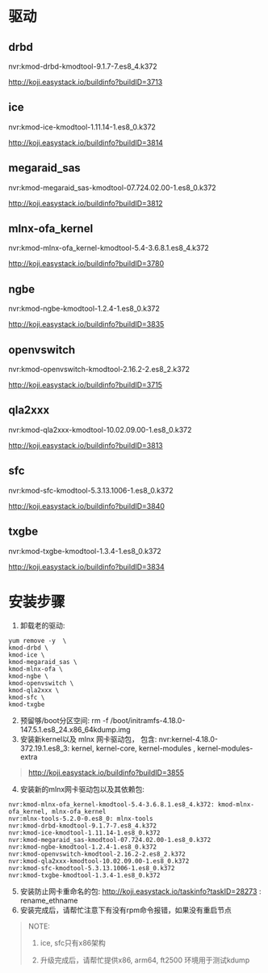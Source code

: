 # 驱动
## drbd
nvr:kmod-drbd-kmodtool-9.1.7-7.es8_4.k372

http://koji.easystack.io/buildinfo?buildID=3713

## ice
nvr:kmod-ice-kmodtool-1.11.14-1.es8_0.k372

http://koji.easystack.io/buildinfo?buildID=3814
<!--
## ixgbe
nvr:kmod-ixgbe-kmodtool-5.15.2-0.es8_11.k372
-->
## megaraid_sas
nvr:kmod-megaraid_sas-kmodtool-07.724.02.00-1.es8_0.k372

http://koji.easystack.io/buildinfo?buildID=3812
## mlnx-ofa_kernel
nvr:kmod-mlnx-ofa_kernel-kmodtool-5.4-3.6.8.1.es8_4.k372

http://koji.easystack.io/buildinfo?buildID=3780
## ngbe
nvr:kmod-ngbe-kmodtool-1.2.4-1.es8_0.k372

http://koji.easystack.io/buildinfo?buildID=3835
## openvswitch
nvr:kmod-openvswitch-kmodtool-2.16.2-2.es8_2.k372

http://koji.easystack.io/buildinfo?buildID=3715
## qla2xxx
nvr:kmod-qla2xxx-kmodtool-10.02.09.00-1.es8_0.k372

http://koji.easystack.io/buildinfo?buildID=3813
## sfc
nvr:kmod-sfc-kmodtool-5.3.13.1006-1.es8_0.k372

http://koji.easystack.io/buildinfo?buildID=3840
## txgbe
nvr:kmod-txgbe-kmodtool-1.3.4-1.es8_0.k372

http://koji.easystack.io/buildinfo?buildID=3834

# 安装步骤
1. 卸载老的驱动: 
```
yum remove -y  \
kmod-drbd \
kmod-ice \
kmod-megaraid_sas \
kmod-mlnx-ofa \
kmod-ngbe \
kmod-openvswitch \
kmod-qla2xxx \
kmod-sfc \
kmod-txgbe
```
2. 预留够/boot分区空间:  rm -f /boot/initramfs-4.18.0-147.5.1.es8_24.x86_64kdump.img
3. 安装新kernel以及 mlnx 网卡驱动包， 包含:
nvr:kernel-4.18.0-372.19.1.es8_3:  kernel,  kernel-core, kernel-modules , kernel-modules-extra
> http://koji.easystack.io/buildinfo?buildID=3855

4. 安装新的mlnx网卡驱动包以及其依赖包:
```
nvr:kmod-mlnx-ofa_kernel-kmodtool-5.4-3.6.8.1.es8_4.k372: kmod-mlnx-ofa_kernel, mlnx-ofa_kernel
nvr:mlnx-tools-5.2.0-0.es8_0: mlnx-tools
nvr:kmod-drbd-kmodtool-9.1.7-7.es8_4.k372
nvr:kmod-ice-kmodtool-1.11.14-1.es8_0.k372
nvr:kmod-megaraid_sas-kmodtool-07.724.02.00-1.es8_0.k372
nvr:kmod-ngbe-kmodtool-1.2.4-1.es8_0.k372
nvr:kmod-openvswitch-kmodtool-2.16.2-2.es8_2.k372
nvr:kmod-qla2xxx-kmodtool-10.02.09.00-1.es8_0.k372
nvr:kmod-sfc-kmodtool-5.3.13.1006-1.es8_0.k372
nvr:kmod-txgbe-kmodtool-1.3.4-1.es8_0.k372
```
5. 安装防止网卡重命名的包: http://koji.easystack.io/taskinfo?taskID=28273 :  rename_ethname
6. 安装完成后，请帮忙注意下有没有rpm命令报错，如果没有重启节点

> NOTE:
>
> 1. ice, sfc只有x86架构
>
> 2. 升级完成后，请帮忙提供x86, arm64, ft2500 环境用于测试kdump

<!--
http://koji.easystack.io/kojifiles/packages/kmod-drbd-kmodtool/9.1.7/7.es8_4.k372/aarch64/kmod-drbd-9.1.7-7.es8_4.k372.aarch64.rpm
http://koji.easystack.io/kojifiles/packages/kmod-ixgbe-kmodtool/5.15.2/0.es8_11.k372/aarch64/kmod-ixgbe-5.15.2-0.es8_11.k372.aarch64.rpm
http://koji.easystack.io/kojifiles/packages/kmod-megaraid_sas-kmodtool/07.719.04.00/2.es8_10.k372/aarch64/kmod-megaraid_sas-07.719.04.00-2.es8_10.k372.aarch64.rpm
http://koji.easystack.io/kojifiles/packages/kmod-mlnx-ofa_kernel-kmodtool/5.4/3.6.8.1.es8_4.k372/aarch64/kmod-mlnx-ofa_kernel-5.4-3.6.8.1.es8_4.k372.aarch64.rpm
http://koji.easystack.io/kojifiles/packages/kmod-mlnx-ofa_kernel-kmodtool/5.4/3.6.8.1.es8_4.k372/aarch64/mlnx-ofa_kernel-5.4-3.6.8.1.es8_4.k372.aarch64.rpm
http://koji.easystack.io/kojifiles/packages/kmod-ngbe-kmodtool/1.2.2/1.es8_11.k372/aarch64/kmod-ngbe-1.2.2-1.es8_11.k372.aarch64.rpm
http://koji.easystack.io/kojifiles/packages/kmod-openvswitch-kmodtool/2.16.2/2.es8_2.k372/aarch64/kmod-openvswitch-2.16.2-2.es8_2.k372.aarch64.rpm
http://koji.easystack.io/kojifiles/packages/kmod-qla2xxx-kmodtool/10.02.06.200/0.es8_12.k372/aarch64/kmod-qla2xxx-10.02.06.200-0.es8_12.k372.aarch64.rpm
http://koji.easystack.io/kojifiles/packages/kmod-txgbe-kmodtool/1.3.2/1.es8_15.k372/aarch64/kmod-txgbe-1.3.2-1.es8_15.k372.aarch64.rpm

http://koji.easystack.io/kojifiles/packages/kmod-drbd-kmodtool/9.1.7/7.es8_4.k372/aarch64/kmod-drbd-numa64-9.1.7-7.es8_4.k372.aarch64.rpm
http://koji.easystack.io/kojifiles/packages/kmod-ixgbe-kmodtool/5.15.2/0.es8_11.k372/aarch64/kmod-ixgbe-numa64-5.15.2-0.es8_11.k372.aarch64.rpm
http://koji.easystack.io/kojifiles/packages/kmod-megaraid_sas-kmodtool/07.719.04.00/2.es8_10.k372/aarch64/kmod-megaraid_sas-numa64-07.719.04.00-2.es8_10.k372.aarch64.rpm
http://koji.easystack.io/kojifiles/packages/kmod-mlnx-ofa_kernel-kmodtool/5.4/3.6.8.1.es8_4.k372/aarch64/kmod-mlnx-ofa_kernel-numa64-5.4-3.6.8.1.es8_4.k372.aarch64.rpm
http://koji.easystack.io/kojifiles/packages/kmod-mlnx-ofa_kernel-kmodtool/5.4/3.6.8.1.es8_4.k372/aarch64/mlnx-ofa_kernel-5.4-3.6.8.1.es8_4.k372.aarch64.rpm
http://koji.easystack.io/kojifiles/packages/kmod-ngbe-kmodtool/1.2.2/1.es8_11.k372/aarch64/kmod-ngbe-numa64-1.2.2-1.es8_11.k372.aarch64.rpm
http://koji.easystack.io/kojifiles/packages/kmod-openvswitch-kmodtool/2.16.2/2.es8_2.k372/aarch64/kmod-openvswitch-numa64-2.16.2-2.es8_2.k372.aarch64.rpm
http://koji.easystack.io/kojifiles/packages/kmod-qla2xxx-kmodtool/10.02.06.200/0.es8_12.k372/aarch64/kmod-qla2xxx-numa64-10.02.06.200-0.es8_12.k372.aarch64.rpm
http://koji.easystack.io/kojifiles/packages/kmod-txgbe-kmodtool/1.3.2/1.es8_15.k372/aarch64/kmod-txgbe-numa64-1.3.2-1.es8_15.k372.aarch64.rpm


http://koji.easystack.io/kojifiles/packages/kmod-drbd-kmodtool/9.1.7/7.es8_4.k372/x86_64/kmod-drbd-9.1.7-7.es8_4.k372.x86_64.rpm
http://koji.easystack.io/kojifiles/packages/kmod-ice-kmodtool/1.9.11/1.es8_20.k372/x86_64/kmod-ice-1.9.11-1.es8_20.k372.x86_64.rpm
http://koji.easystack.io/kojifiles/packages/kmod-ixgbe-kmodtool/5.15.2/0.es8_11.k372/x86_64/kmod-ixgbe-5.15.2-0.es8_11.k372.x86_64.rpm
http://koji.easystack.io/kojifiles/packages/kmod-megaraid_sas-kmodtool/07.719.04.00/2.es8_10.k372/x86_64/kmod-megaraid_sas-07.719.04.00-2.es8_10.k372.x86_64.rpm
http://koji.easystack.io/kojifiles/packages/kmod-mlnx-ofa_kernel-kmodtool/5.4/3.6.8.1.es8_4.k372/x86_64/kmod-mlnx-ofa_kernel-5.4-3.6.8.1.es8_4.k372.x86_64.rpm
http://koji.easystack.io/kojifiles/packages/kmod-mlnx-ofa_kernel-kmodtool/5.4/3.6.8.1.es8_4.k372/x86_64/mlnx-ofa_kernel-5.4-3.6.8.1.es8_4.k372.x86_64.rpm
http://koji.easystack.io/kojifiles/packages/kmod-ngbe-kmodtool/1.2.2/1.es8_11.k372/x86_64/kmod-ngbe-1.2.2-1.es8_11.k372.x86_64.rpm
http://koji.easystack.io/kojifiles/packages/kmod-txgbe-kmodtool/1.3.2/1.es8_15.k372/x86_64/kmod-txgbe-1.3.2-1.es8_15.k372.x86_64.rpm
http://koji.easystack.io/kojifiles/packages/kmod-openvswitch-kmodtool/2.16.2/2.es8_2.k372/x86_64/kmod-openvswitch-2.16.2-2.es8_2.k372.x86_64.rpm
http://koji.easystack.io/kojifiles/packages/kmod-qla2xxx-kmodtool/10.02.06.200/0.es8_12.k372/x86_64/kmod-qla2xxx-10.02.06.200-0.es8_12.k372.x86_64.rpm
-->
